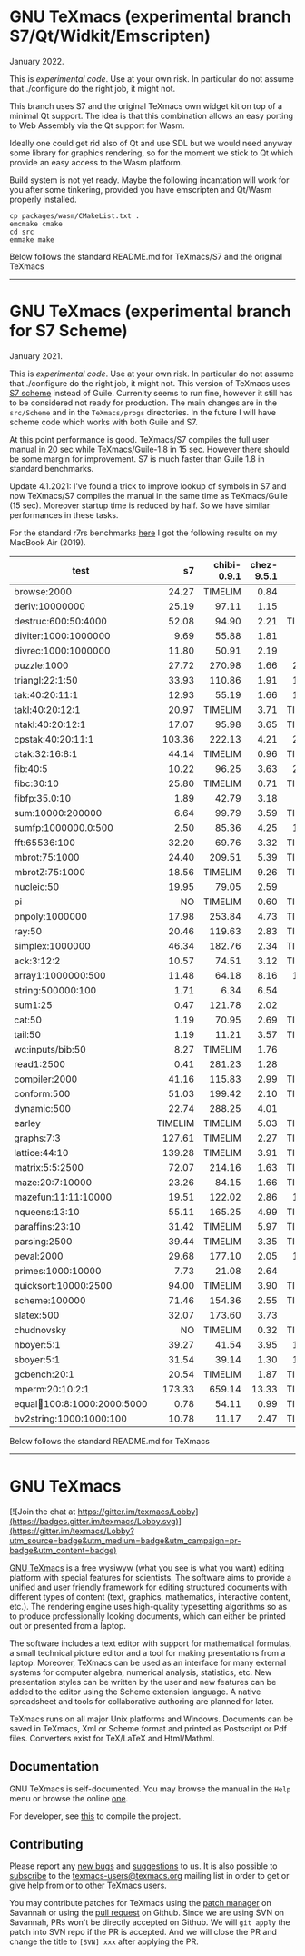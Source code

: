 # GNU TeXmacs (experimental branch S7/Qt/Widkit/Emscripten)

January 2022.

This is *experimental code*. Use at your own risk. In particular do not assume that ./configure do the right job, it might not.

This branch uses S7 and the original TeXmacs own widget kit on top of a minimal Qt support. The idea is that this combination allows an easy porting to Web Assembly via the Qt support for Wasm. 

Ideally one could get rid also of Qt and use SDL but we would need anyway some library for graphics rendering, so for the moment we stick to Qt which provide an easy access to the Wasm platform. 

Build system is not yet ready. Maybe the following incantation will work for you after some tinkering, provided you have emscripten and Qt/Wasm properly installed.
```
cp packages/wasm/CMakeList.txt .
emcmake cmake
cd src
emmake make
```

Below follows the standard README.md for TeXmacs/S7 and the original TeXmacs

-----------------------


# GNU TeXmacs (experimental branch for S7 Scheme)

January 2021.

This is *experimental code*. Use at your own risk. In particular do not assume that ./configure do the right job, it might not.
This version of TeXmacs uses [S7 scheme](https://cm-gitlab.stanford.edu/bil/s7.git) instead of Guile. Currenlty seems to run fine, however it still has to be considered not ready for production. The main changes are in the `src/Scheme` and in the `TeXmacs/progs` directories. In the future I will have scheme code which works with both Guile and S7.

At this point performance is good. TeXmacs/S7 compiles the full user manual in 20 sec while TeXmacs/Guile-1.8 in 15 sec. However there should be some margin for improvement. S7 is much faster than Guile 1.8 in standard benchmarks. 

Update 4.1.2021: I've found a trick to improve lookup of symbols in S7 and now TeXmacs/S7 compiles the manual in the same time as TeXmacs/Guile (15 sec). Moreover startup time is reduced by half. So we have similar performances in these tasks.


For the standard r7rs benchmarks [here](https://github.com/ecraven/r7rs-benchmarks) I got the following results on my MacBook Air (2019). 


| test                           |      s7 | chibi-0.9.1 | chez-9.5.1 | guile-1.8.8 | guile-3.0.4 |
|--------------------------------|--------:|------------:|-----------:|------------:|------------:|
| browse:2000                    |   24.27 |     TIMELIM |       0.84 |       76.63 |       12.06 |
| deriv:10000000                 |   25.19 |       97.11 |       1.15 |       67.27 |       18.58 |
| destruc:600:50:4000            |   52.08 |       94.90 |       2.21 |     TIMELIM |        7.14 |
| diviter:1000:1000000           |    9.69 |       55.88 |       1.81 |       82.75 |       15.45 |
| divrec:1000:1000000            |   11.80 |       50.91 |       2.19 |       82.04 |       17.41 |
| puzzle:1000                    |   27.72 |      270.98 |       1.66 |      221.49 |       18.09 |
| triangl:22:1:50                |   33.93 |      110.86 |       1.91 |      107.15 |        8.52 |
| tak:40:20:11:1                 |   12.93 |       55.19 |       1.66 |      134.21 |        4.76 |
| takl:40:20:12:1                |   20.97 |     TIMELIM |       3.71 |     TIMELIM |        9.46 |
| ntakl:40:20:12:1               |   17.07 |       95.98 |       3.65 |     TIMELIM |        9.52 |
| cpstak:40:20:11:1              |  103.36 |      222.13 |       4.21 |      258.62 |       59.44 |
| ctak:32:16:8:1                 |   44.14 |     TIMELIM |       0.96 |     TIMELIM |     TIMELIM |
| fib:40:5                       |   10.22 |       96.25 |       3.63 |      236.65 |       12.09 |
| fibc:30:10                     |   25.80 |     TIMELIM |       0.71 |     TIMELIM |     TIMELIM |
| fibfp:35.0:10                  |    1.89 |       42.79 |       3.18 |       56.26 |       22.00 |
| sum:10000:200000               |    6.64 |       99.79 |       3.59 |     TIMELIM |        6.87 |
| sumfp:1000000.0:500            |    2.50 |       85.36 |       4.25 |      111.78 |       42.06 |
| fft:65536:100                  |   32.20 |       69.76 |       3.32 |     TIMELIM |        7.69 |
| mbrot:75:1000                  |   24.40 |      209.51 |       5.39 |     TIMELIM |       50.09 |
| mbrotZ:75:1000                 |   18.56 |     TIMELIM |       9.26 |     TIMELIM |       67.01 |
| nucleic:50                     |   19.95 |       79.05 |       2.59 |       69.32 |       15.35 |
| pi                             |      NO |     TIMELIM |       0.60 |     TIMELIM |        0.56 |
| pnpoly:1000000                 |   17.98 |      253.84 |       4.73 |     TIMELIM |       24.89 |
| ray:50                         |   20.46 |      119.63 |       2.83 |     TIMELIM |       18.51 |
| simplex:1000000                |   46.34 |      182.76 |       2.34 |     TIMELIM |       13.90 |
| ack:3:12:2                     |   10.57 |       74.51 |       3.12 |     TIMELIM |        8.41 |
| array1:1000000:500             |   11.48 |       64.18 |       8.16 |      138.45 |        9.24 |
| string:500000:100              |    1.71 |        6.34 |       6.54 |        1.81 |        1.87 |
| sum1:25                        |    0.47 |      121.78 |       2.02 |        1.71 |        4.43 |
| cat:50                         |    1.19 |       70.95 |       2.69 |     TIMELIM |       28.40 |
| tail:50                        |    1.19 |       11.21 |       3.57 |     TIMELIM |        9.82 |
| wc:inputs/bib:50               |    8.27 |     TIMELIM |       1.76 |       73.34 |       16.96 |
| read1:2500                     |    0.41 |      281.23 |       1.28 |        2.69 |        5.80 |
| compiler:2000                  |   41.16 |      115.83 |       2.99 |     TIMELIM |        5.15 |
| conform:500                    |   51.03 |      199.42 |       2.10 |     TIMELIM |       10.51 |
| dynamic:500                    |   22.74 |      288.25 |       4.01 |       71.60 |        7.37 |
| earley                         | TIMELIM |     TIMELIM |       5.03 |     TIMELIM |        9.49 |
| graphs:7:3                     |  127.61 |     TIMELIM |       2.27 |     TIMELIM |       23.03 |
| lattice:44:10                  |  139.28 |     TIMELIM |       3.91 |     TIMELIM |       15.94 |
| matrix:5:5:2500                |   72.07 |      214.16 |       1.63 |     TIMELIM |        9.88 |
| maze:20:7:10000                |   23.26 |       84.15 |       1.66 |     TIMELIM |        4.70 |
| mazefun:11:11:10000            |   19.51 |      122.02 |       2.86 |      128.66 |        9.66 |
| nqueens:13:10                  |   55.11 |      165.25 |       4.99 |     TIMELIM |       19.37 |
| paraffins:23:10                |   31.42 |     TIMELIM |       5.97 |     TIMELIM |        4.25 |
| parsing:2500                   |   39.44 |     TIMELIM |       3.35 |     TIMELIM |       10.69 |
| peval:2000                     |   29.68 |      177.10 |       2.05 |      107.05 |       15.64 |
| primes:1000:10000              |    7.73 |       21.08 |       2.64 |       43.73 |        7.52 |
| quicksort:10000:2500           |   94.00 |     TIMELIM |       3.90 |     TIMELIM |       13.25 |
| scheme:100000                  |   71.46 |      154.36 |       2.55 |     TIMELIM |       15.14 |
| slatex:500                     |   32.07 |      173.60 |       3.73 |       43.82 |       45.05 |
| chudnovsky                     |      NO |     TIMELIM |       0.32 |     TIMELIM |        0.31 |
| nboyer:5:1                     |   39.27 |       41.54 |       3.95 |      142.86 |        5.10 |
| sboyer:5:1                     |   31.54 |       39.14 |       1.30 |      155.49 |        4.76 |
| gcbench:20:1                   |   20.54 |     TIMELIM |       1.87 |     TIMELIM |        3.51 |
| mperm:20:10:2:1                |  173.33 |      659.14 |      13.33 |     TIMELIM |       10.65 |
| equal:100:100:8:1000:2000:5000 |    0.78 |       54.11 |       0.99 |     TIMELIM |     TIMELIM |
| bv2string:1000:1000:100        |   10.78 |       11.17 |       2.47 |     TIMELIM |        4.49 |




Below follows the standard README.md for TeXmacs

-----------------------
# GNU TeXmacs
[![Join the chat at https://gitter.im/texmacs/Lobby](https://badges.gitter.im/texmacs/Lobby.svg)](https://gitter.im/texmacs/Lobby?utm_source=badge&utm_medium=badge&utm_campaign=pr-badge&utm_content=badge)

[GNU TeXmacs](https://texmacs.org) is a free wysiwyw (what you see is what you want) editing platform with special features for scientists. The software aims to provide a unified and user friendly framework for editing structured documents with different types of content (text, graphics, mathematics, interactive content, etc.). The rendering engine uses high-quality typesetting algorithms so as to produce professionally looking documents, which can either be printed out or presented from a laptop.

The software includes a text editor with support for mathematical formulas, a small technical picture editor and a tool for making presentations from a laptop. Moreover, TeXmacs can be used as an interface for many external systems for computer algebra, numerical analysis, statistics, etc. New presentation styles can be written by the user and new features can be added to the editor using the Scheme extension language. A native spreadsheet and tools for collaborative authoring are planned for later.

TeXmacs runs on all major Unix platforms and Windows. Documents can be saved in TeXmacs, Xml or Scheme format and printed as Postscript or Pdf files. Converters exist for TeX/LaTeX and Html/Mathml. 

## Documentation
GNU TeXmacs is self-documented. You may browse the manual in the `Help` menu or browse the online [one](https://www.texmacs.org/tmweb/manual/web-manual.en.html).

For developer, see [this](./COMPILE) to compile the project.

## Contributing
Please report any [new bugs](https://www.texmacs.org/tmweb/contact/bugs.en.html) and [suggestions](https://www.texmacs.org/tmweb/contact/wishes.en.html) to us. It is also possible to [subscribe](https://www.texmacs.org/tmweb/help/tmusers.en.html) to the <texmacs-users@texmacs.org> mailing list in order to get or give help from or to other TeXmacs users.

You may contribute patches for TeXmacs using the [patch manager](http://savannah.gnu.org/patch/?group=texmacs) on Savannah or using the [pull request](https://github.com/texmacs/texmacs/pulls) on Github. Since we are using SVN on Savannah, PRs won't be directly accepted on Github. We will `git apply` the patch into SVN repo if the PR is accepted. And we will close the PR and change the title to `[SVN] xxx` after applying the PR.
